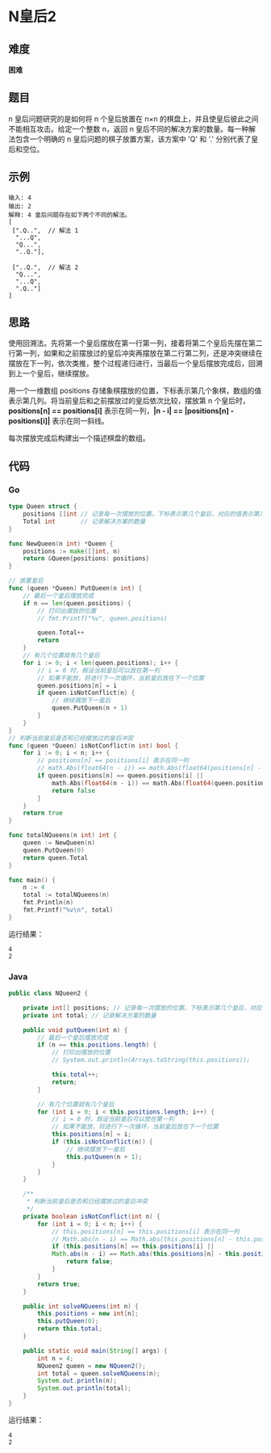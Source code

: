 # N皇后2

## 难度

**困难**

## 题目

n 皇后问题研究的是如何将 n 个皇后放置在 n×n 的棋盘上，并且使皇后彼此之间不能相互攻击。给定一个整数 n，返回 n 皇后不同的解决方案的数量。每一种解法包含一个明确的 n 皇后问题的棋子放置方案，该方案中 'Q' 和 '.' 分别代表了皇后和空位。

## 示例

```
输入: 4
输出: 2
解释: 4 皇后问题存在如下两个不同的解法。
[
 [".Q..",  // 解法 1
  "...Q",
  "Q...",
  "..Q."],

 ["..Q.",  // 解法 2
  "Q...",
  "...Q",
  ".Q.."]
]
```

## 思路

使用回溯法。先将第一个皇后摆放在第一行第一列，接着将第二个皇后先摆在第二行第一列，如果和之前摆放过的皇后冲突再摆放在第二行第二列，还是冲突继续在摆放在下一列，依次类推，整个过程递归进行，当最后一个皇后摆放完成后，回溯到上一个皇后，继续摆放。

用一个一维数组 positions 存储象棋摆放的位置，下标表示第几个象棋，数组的值表示第几列。将当前皇后和之前摆放过的皇后依次比较，摆放第 n 个皇后时，**positions[n] == positions[i]** 表示在同一列，**|n - i| == |positions[n] - positions[i]|** 表示在同一斜线。

每次摆放完成后构建出一个描述棋盘的数组。

## 代码

### Go

```go
type Queen struct {
    positions []int // 记录每一次摆放的位置。下标表示第几个皇后，对应的值表示第几列
    Total int       // 记录解决方案的数量
}

func NewQueen(n int) *Queen {
    positions := make([]int, n)
    return &Queen{positions: positions}
}

// 放置皇后
func (queen *Queen) PutQueen(n int) {
    // 最后一个皇后摆放完成
    if n == len(queen.positions) {
        // 打印出摆放的位置
        // fmt.Printf("%v", queen.positions)

        queen.Total++
        return
    }
    // 有几个位置就有几个皇后
    for i := 0; i < len(queen.positions); i++ {
        // i = 0 时，假设当前皇后可以放在第一列
        // 如果不能放，将进行下一次循环，当前皇后放在下一个位置
        queen.positions[n] = i
        if queen.isNotConflict(n) {
            // 继续摆放下一皇后
            queen.PutQueen(n + 1)
        }
    }
}
// 判断当前皇后是否和已经摆放过的皇后冲突
func (queen *Queen) isNotConflict(n int) bool {
    for i := 0; i < n; i++ {
        // positions[n] == positions[i] 表示在同一列
        // math.Abs(float64(n - i)) == math.Abs(float64(positions[n] - positions[i]) 表示同一斜线
        if queen.positions[n] == queen.positions[i] ||
            math.Abs(float64(n - i)) == math.Abs(float64(queen.positions[n] - queen.positions[i])) {
            return false
        }
    }
    return true
}

func totalNQueens(n int) int {
    queen := NewQueen(n)
    queen.PutQueen(0)
    return queen.Total
}
```

```go
func main() {
    n := 4
    total := totalNQueens(n)
    fmt.Println(n)
    fmt.Printf("%v\n", total)
}
```

运行结果：

```
4
2
```

### Java

```java
public class NQueen2 {

    private int[] positions; // 记录每一次摆放的位置。下标表示第几个皇后，对应的值表示第几列
    private int total; // 记录解决方案的数量

    public void putQueen(int n) {
        // 最后一个皇后摆放完成
        if (n == this.positions.length) {
            // 打印出摆放的位置
            // System.out.println(Arrays.toString(this.positions));

            this.total++;
            return;
        }

        // 有几个位置就有几个皇后
        for (int i = 0; i < this.positions.length; i++) {
            // i = 0 时，假设当前皇后可以放在第一列
            // 如果不能放，将进行下一次循环，当前皇后放在下一个位置
            this.positions[n] = i;
            if (this.isNotConflict(n)) {
                // 继续摆放下一皇后
                this.putQueen(n + 1);
            }
        }
    }

    /**
     * 判断当前皇后是否和已经摆放过的皇后冲突
     */
    private boolean isNotConflict(int n) {
        for (int i = 0; i < n; i++) {
            // this.positions[n] == this.positions[i] 表示在同一列
            // Math.abs(n - i) == Math.abs(this.positions[n] - this.positions[i]) 表示同一斜线
            if (this.positions[n] == this.positions[i] ||
            Math.abs(n - i) == Math.abs(this.positions[n] - this.positions[i])) {
                return false;
            }
        }
        return true;
    }

    public int solveNQueens(int n) {
        this.positions = new int[n];
        this.putQueen(0);
        return this.total;
    }

    public static void main(String[] args) {
        int n = 4;
        NQueen2 queen = new NQueen2();
        int total = queen.solveNQueens(n);
        System.out.println(n);
        System.out.println(total);
    }
}
```

运行结果：

```
4
2
```


